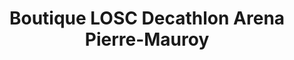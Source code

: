 ---
title: "Boutique LOSC Decathlon Arena Pierre-Mauroy"
url: /villeneuve-dascq/boutique-losc-decathlon-arena-pierre-mauroy/
shop: sports
---
